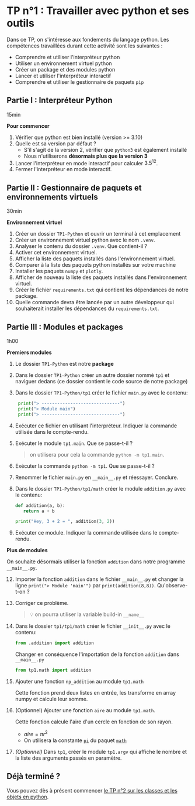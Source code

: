 # TP n°1 : Travailler avec python et ses outils

Dans ce TP, on s'intéresse aux fondements du langage python. Les compétences travaillées durant cette activité sont les suivantes :

- Comprendre et utiliser l'interpréteur python
- Utiliser un environnement virtuel python
- Créer un package et des modules python
- Lancer et utiliser l'interpréteur interactif
- Comprendre et utiliser le gestionnaire de paquets `pip`

## Partie I : Interpréteur Python

15min

**Pour commencer**

1. Vérifier que python est bien installé (version >= 3.10)
2. Quelle est sa version par défaut ?
   - S'il s'agit de la version 2, vérifier que `python3` est également installé
   - Nous n'utiliserons **désormais plus que la version 3**
3. Lancer l'interpréteur en mode interactif pour calculer $3.5^{12}$.
4. Fermer l'interpréteur en mode interactif.

## Partie II : Gestionnaire de paquets et environnements virtuels

30min

**Environnement virtuel**

1. Créer un dossier `TP1-Python` et ouvrir un terminal à cet emplacement
1. Créer un environnement virtuel python avec le nom `.venv`.
1. Analyser le contenu du dossier `.venv`. Que contient-il ?
1. Activer cet environnement virtuel.
1. Afficher la liste des paquets installés dans l'environnement virtuel.
1. Comparer à la liste des paquets python installés sur votre machine
1. Installer les paquets `numpy` et `plotly`.
1. Afficher de nouveau la liste des paquets installés dans l'environnement virtuel.
1. Créer le fichier `requirements.txt` qui contient les dépendances de notre package.
1. Quelle commande devra être lancée par un autre développeur qui souhaiterait installer les dépendances du `requirements.txt`.

## Partie III : Modules et packages

1h00

**Premiers modules**

1. Le dossier `TP1-Python` est notre **package**
2. Dans le dossier `TP1-Python` créer un autre dossier nommé `tp1` et naviguer dedans (ce dossier contient le code source de notre package)
3. Dans le dossier `TP1-Python/tp1` créer le fichier `main.py` avec le contenu:
   ```python
    print("> ------------------------------")
    print("> Module main")
    print("> ------------------------------")
   ```
4. Exécuter ce fichier en utilisant l'interpréteur. Indiquer la commande utilisée dans le compte-rendu.
5. Exécuter le module `tp1.main`. Que se passe-t-il ?
   > on utilisera pour cela la commande `python -m tp1.main`.
6. Exécuter la commande `python -m tp1`. Que se passe-t-il ?
7. Renommer le fichier `main.py` en `__main__.py` et réessayer. Conclure.
8. Dans le dossier `TP1-Python/tp1/math` créer le module `addition.py` avec le contenu:

   ```python
   def addition(a, b):
      return a + b

   print("Hey, 3 + 2 = ", addition(3, 2))
   ```

9. Exécuter ce module. Indiquer la commande utilisée dans le compte-rendu.

**Plus de modules**

On souhaite désormais utiliser la fonction `addition` dans notre programme `__main__.py`.

12. Importer la fonction `addition` dans le fichier `__main__.py` et changer la ligne `print("> Module 'main'")` par `print(addition(8,8))`. Qu'observe-t-on ?

1. Corriger ce problème.

   > 💡 on pourra utiliser la variable build-in `__name__`

1. Dans le dossier `tp1/tp1/math` créer le fichier `__init__.py` avec le contenu:
   ```python
   from .addition import addition
   ```
   Changer en conséquence l'importation de la fonction `addition` dans `__main__.py`
   ```python
   from tp1.math import addition
   ```
1. Ajouter une fonction `np_addition` au module `tp1.math`

   Cette fonction prend deux listes en entrée, les transforme en array numpy et calcule leur somme.

1. (Optionnel) Ajouter une fonction `aire` au module `tp1.math`.

   Cette fonction calcule l'aire d'un cercle en fonction de son rayon.

   - $aire = \pi r^2$
   - On utilisera la constante [`pi`](https://docs.python.org/3/library/math.html#math.pi) du paquet [`math`](https://docs.python.org/3/library/math.html#math.pi)

1. _(Optionnel)_ Dans `tp1`, créer le module `tp1.argv` qui affiche le nombre et la liste des arguments passés en paramètre.

## Déjà terminé ?

Vous pouvez dès à présent commencer [le TP n°2 sur les classes et les objets en python](../TP2-ClassesObjets/README.md).
